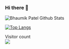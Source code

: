 ### Hi there 👋

![Bhaumik Patel Github Stats](https://github-readme-stats.vercel.app/api?username=bhaumik55231&show_icons=true&title_color=fff&icon_color=79ff97&text_color=9f9f9f&bg_color=151515)

[![Top Langs](https://github-readme-stats.vercel.app/api/top-langs/?username=bhaumik55231)](https://github.com/bhaumik55231/github-readme-stats)

<p align="left"> 
  Visitor count<br>
  <img src="https://profile-counter.glitch.me/bhaumik55231/count.svg" />
</p>

<!--

**bhaumik55231/bhaumik55231** is a ✨ _special_ ✨ repository because its `README.md` (this file) appears on your GitHub profile.

Here are some ideas to get you started:

- 🔭 I’m currently working on ...
- 🌱 I’m currently learning ...
- 👯 I’m looking to collaborate on ...
- 🤔 I’m looking for help with ...
- 💬 Ask me about ...
- 📫 How to reach me: ...
- 😄 Pronouns: ...
- ⚡ Fun fact: ...
-->
